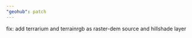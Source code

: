 ```yaml
---
"geohub": patch
---
```


fix: add terrarium and terrainrgb as raster-dem source and hillshade layer
